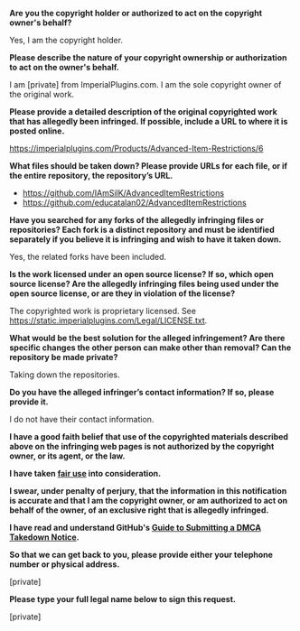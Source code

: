 **Are you the copyright holder or authorized to act on the copyright owner's behalf?**

Yes, I am the copyright holder.

**Please describe the nature of your copyright ownership or authorization to act on the owner's behalf.**

I am [private] from ImperialPlugins.com. I am the sole copyright owner of the original work.

**Please provide a detailed description of the original copyrighted work that has allegedly been infringed. If possible, include a URL to where it is posted online.**

https://imperialplugins.com/Products/Advanced-Item-Restrictions/6

**What files should be taken down? Please provide URLs for each file, or if the entire repository, the repository’s URL.**

- https://github.com/IAmSilK/AdvancedItemRestrictions  
- https://github.com/educatalan02/AdvancedItemRestrictions

**Have you searched for any forks of the allegedly infringing files or repositories? Each fork is a distinct repository and must be identified separately if you believe it is infringing and wish to have it taken down.**

Yes, the related forks have been included.

**Is the work licensed under an open source license? If so, which open source license? Are the allegedly infringing files being used under the open source license, or are they in violation of the license?**

The copyrighted work is proprietary licensed. See https://static.imperialplugins.com/Legal/LICENSE.txt.

**What would be the best solution for the alleged infringement? Are there specific changes the other person can make other than removal? Can the repository be made private?**

Taking down the repositories.

**Do you have the alleged infringer’s contact information? If so, please provide it.**

I do not have their contact information.

**I have a good faith belief that use of the copyrighted materials described above on the infringing web pages is not authorized by the copyright owner, or its agent, or the law.**

**I have taken <a href="https://www.lumendatabase.org/topics/22">fair use</a> into consideration.**

**I swear, under penalty of perjury, that the information in this notification is accurate and that I am the copyright owner, or am authorized to act on behalf of the owner, of an exclusive right that is allegedly infringed.**

**I have read and understand GitHub's <a href="https://help.github.com/articles/guide-to-submitting-a-dmca-takedown-notice/">Guide to Submitting a DMCA Takedown Notice</a>.**

**So that we can get back to you, please provide either your telephone number or physical address.**

[private]

**Please type your full legal name below to sign this request.**

[private]
